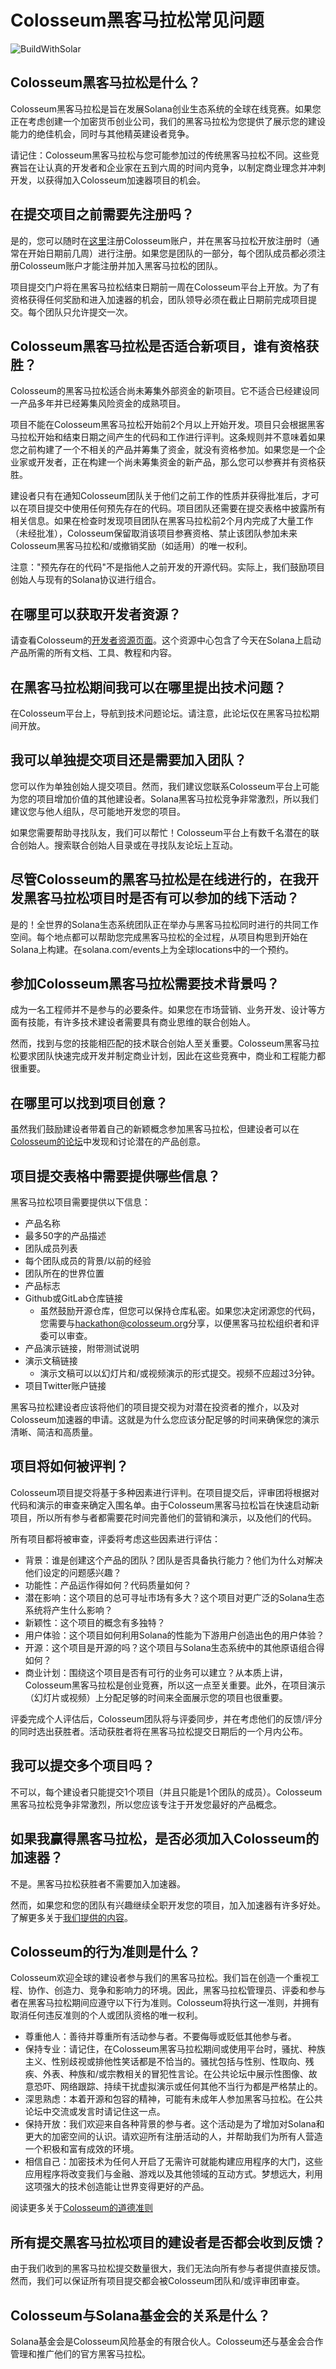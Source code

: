 # Colosseum黑客马拉松常见问题

![BuildWithSolar](/BuildWithSolar.jpg)

## Colosseum黑客马拉松是什么？

Colosseum黑客马拉松是旨在发展Solana创业生态系统的全球在线竞赛。如果您正在考虑创建一个加密货币创业公司，我们的黑客马拉松为您提供了展示您的建设能力的绝佳机会，同时与其他精英建设者竞争。

请记住：Colosseum黑客马拉松与您可能参加过的传统黑客马拉松不同。这些竞赛旨在让认真的开发者和企业家在五到六周的时间内竞争，以制定商业理念并冲刺开发，以获得加入Colosseum加速器项目的机会。

## 在提交项目之前需要先注册吗？

是的，您可以随时在[这里](https://arena.colosseum.org/signup)注册Colosseum账户，并在黑客马拉松开放注册时（通常在开始日期前几周）进行注册。如果您是团队的一部分，每个团队成员都必须注册Colosseum账户才能注册并加入黑客马拉松的团队。

项目提交门户将在黑客马拉松结束日期前一周在Colosseum平台上开放。为了有资格获得任何奖励和进入加速器的机会，团队领导必须在截止日期前完成项目提交。每个团队只允许提交一次。

## Colosseum黑客马拉松是否适合新项目，谁有资格获胜？

Colosseum的黑客马拉松适合尚未筹集外部资金的新项目。它不适合已经建设同一产品多年并已经筹集风险资金的成熟项目。

项目不能在Colosseum黑客马拉松开始前2个月以上开始开发。项目只会根据黑客马拉松开始和结束日期之间产生的代码和工作进行评判。这条规则并不意味着如果您之前构建了一个不相关的产品并筹集了资金，就没有资格参加。如果您是一个企业家或开发者，正在构建一个尚未筹集资金的新产品，那么您可以参赛并有资格获胜。

建设者只有在通知Colosseum团队关于他们之前工作的性质并获得批准后，才可以在项目提交中使用任何预先存在的代码。项目团队还需要在提交表格中披露所有相关信息。如果在检查时发现项目团队在黑客马拉松前2个月内完成了大量工作（未经批准），Colosseum保留取消该项目参赛资格、禁止该团队参加未来Colosseum黑客马拉松和/或撤销奖励（如适用）的唯一权利。

注意："预先存在的代码"不是指他人之前开发的开源代码。实际上，我们鼓励项目创始人与现有的Solana协议进行组合。

## 在哪里可以获取开发者资源？

请查看Colosseum的[开发者资源页面](https://www.colosseum.org/radar/resources)。这个资源中心包含了今天在Solana上启动产品所需的所有文档、工具、教程和内容。

## 在黑客马拉松期间我可以在哪里提出技术问题？

在Colosseum平台上，导航到技术问题论坛。请注意，此论坛仅在黑客马拉松期间开放。

## 我可以单独提交项目还是需要加入团队？

您可以作为单独创始人提交项目。然而，我们建议您联系Colosseum平台上可能为您的项目增加价值的其他建设者。Solana黑客马拉松竞争非常激烈，所以我们建议您与他人组队，尽可能地开发您的项目。

如果您需要帮助寻找队友，我们可以帮忙！Colosseum平台上有数千名潜在的联合创始人。搜索联合创始人目录或在寻找队友论坛上互动。

## 尽管Colosseum的黑客马拉松是在线进行的，在我开发黑客马拉松项目时是否有可以参加的线下活动？

是的！全世界的Solana生态系统团队正在举办与黑客马拉松同时进行的共同工作空间。每个地点都可以帮助您完成黑客马拉松的全过程，从项目构思到开始在Solana上构建。在solana.com/events上为全球locations中的一个预约。

## 参加Colosseum黑客马拉松需要技术背景吗？

成为一名工程师并不是参与的必要条件。如果您在市场营销、业务开发、设计等方面有技能，有许多技术建设者需要具有商业思维的联合创始人。

然而，找到与您的技能相匹配的技术联合创始人至关重要。Colosseum黑客马拉松要求团队快速完成开发并制定商业计划，因此在这些竞赛中，商业和工程能力都很重要。

## 在哪里可以找到项目创意？

虽然我们鼓励建设者带着自己的新颖概念参加黑客马拉松，但建设者可以在[Colosseum的论坛](https://arena.colosseum.org/posts?category=Product+Ideas)中发现和讨论潜在的产品创意。

## 项目提交表格中需要提供哪些信息？

黑客马拉松项目需要提供以下信息：

- 产品名称
- 最多50字的产品描述
- 团队成员列表
- 每个团队成员的背景/以前的经验
- 团队所在的世界位置
- 产品标志
- Github或GitLab仓库链接
  - 虽然鼓励开源仓库，但您可以保持仓库私密。如果您决定闭源您的代码，您需要与<hackathon@colosseum.org>分享，以便黑客马拉松组织者和评委可以审查。
- 产品演示链接，附带测试说明
- 演示文稿链接
  - 演示文稿可以以幻灯片和/或视频演示的形式提交。视频不应超过3分钟。
- 项目Twitter账户链接

黑客马拉松建设者应该将他们的项目提交视为对潜在投资者的推介，以及对Colosseum加速器的申请。这就是为什么您应该分配足够的时间来确保您的演示清晰、简洁和高质量。

## 项目将如何被评判？

Colosseum项目提交将基于多种因素进行评判。在项目提交后，评审团将根据对代码和演示的审查来确定入围名单。由于Colosseum黑客马拉松旨在快速启动新项目，所以所有参与者都需要花时间完善他们的营销和演示，以及他们的代码。

所有项目都将被审查，评委将考虑这些因素进行评估：

- 背景：谁是创建这个产品的团队？团队是否具备执行能力？他们为什么对解决他们设定的问题感兴趣？
- 功能性：产品运作得如何？代码质量如何？
- 潜在影响：这个项目的总可寻址市场有多大？这个项目对更广泛的Solana生态系统将产生什么影响？
- 新颖性：这个项目的概念有多独特？
- 用户体验：这个项目如何利用Solana的性能为下游用户创造出色的用户体验？
- 开源：这个项目是开源的吗？这个项目与Solana生态系统中的其他原语组合得如何？
- 商业计划：围绕这个项目是否有可行的业务可以建立？从本质上讲，Colosseum黑客马拉松是创业竞赛，所以这一点至关重要。此外，在项目演示（幻灯片或视频）上分配足够的时间来全面展示您的项目也很重要。

评委完成个人评估后，Colosseum团队将与评委同步，并在考虑他们的反馈/评分的同时选出获胜者。活动获胜者将在黑客马拉松提交日期后的一个月内公布。

## 我可以提交多个项目吗？

不可以，每个建设者只能提交1个项目（并且只能是1个团队的成员）。Colosseum黑客马拉松竞争非常激烈，所以您应该专注于开发您最好的产品概念。

## 如果我赢得黑客马拉松，是否必须加入Colosseum的加速器？

不是。黑客马拉松获胜者不需要加入加速器。

然而，如果您和您的团队有兴趣继续全职开发您的项目，加入加速器有许多好处。了解更多关于[我们提供的内容](https://www.colosseum.org/accelerator)。

## Colosseum的行为准则是什么？

Colosseum欢迎全球的建设者参与我们的黑客马拉松。我们旨在创造一个重视工程、协作、创造力、竞争和影响力的环境。因此，黑客马拉松管理员、评委和参与者在黑客马拉松期间应遵守以下行为准则。Colosseum将执行这一准则，并拥有取消任何违反准则的个人或团队资格的唯一权利。

- 尊重他人：善待并尊重所有活动参与者。不要侮辱或贬低其他参与者。
- 保持专业：请记住，在Colosseum黑客马拉松期间或使用平台时，骚扰、种族主义、性别歧视或排他性笑话都是不恰当的。骚扰包括与性别、性取向、残疾、外表、种族和/或宗教相关的冒犯性言论。在公共论坛中展示性图像、故意恐吓、网络跟踪、持续干扰虚拟演示或任何其他不当行为都是严格禁止的。
- 深思熟虑：本着开源和包容的精神，可能有未成年人参加黑客马拉松。在公共论坛中交流或发言时请记住这一点。
- 保持开放：我们欢迎来自各种背景的参与者。这个活动是为了增加对Solana和更大的加密空间的认识。请欢迎所有注册活动的人，并帮助我们为所有人营造一个积极和富有成效的环境。
- 相信自己：加密技术为任何人开启了无需许可就能构建应用程序的大门，这些应用程序将改变我们与金融、游戏以及其他领域的互动方式。梦想远大，利用这项强大的技术创造能让世界变得更好的产品。

阅读更多关于[Colosseum的道德准则](https://www.colosseum.org/code-of-ethics)

## 所有提交黑客马拉松项目的建设者是否都会收到反馈？

由于我们收到的黑客马拉松提交数量很大，我们无法向所有参与者提供直接反馈。然而，我们可以保证所有项目提交都会被Colosseum团队和/或评审团审查。

## Colosseum与Solana基金会的关系是什么？

Solana基金会是Colosseum风险基金的有限合伙人。Colosseum还与基金会合作管理和推广他们的官方黑客马拉松。
